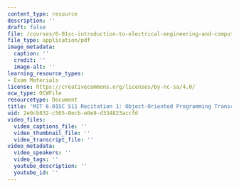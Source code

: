 ```yaml
---
content_type: resource
description: ''
draft: false
file: /courses/6-01sc-introduction-to-electrical-engineering-and-computer-science-i-spring-2011/2e0cb832c5050ecbe0e9d334823accfd_MIT6_01SC_rec1_300k.pdf
file_type: application/pdf
image_metadata:
  caption: ''
  credit: ''
  image-alt: ''
learning_resource_types:
- Exam Materials
license: https://creativecommons.org/licenses/by-nc-sa/4.0/
ocw_type: OCWFile
resourcetype: Document
title: 'MIT 6.01SC S11 Recitation 1: Object-Oriented Programming Transcript'
uid: 2e0cb832-c505-0ecb-e0e9-d334823accfd
video_files:
  video_captions_file: ''
  video_thumbnail_file: ''
  video_transcript_file: ''
video_metadata:
  video_speakers: ''
  video_tags: ''
  youtube_description: ''
  youtube_id: ''
---
```

